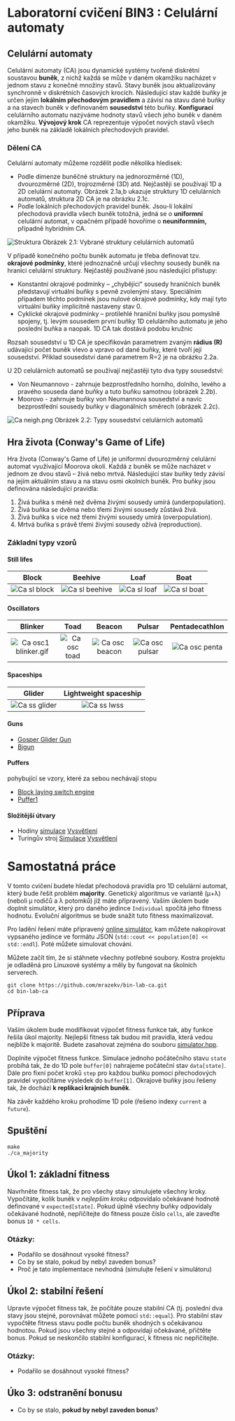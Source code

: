 # Laboratorní cvičení BIN3 : Celulární automaty


## Celulární automaty
Celulární automaty (CA) jsou dynamické systémy tvořené diskrétní soustavou __buněk__, z nichž každá se může v daném okamžiku nacházet v jednom stavu z konečné množiny stavů. Stavy buněk jsou aktualizovány synchronně v diskrétních časových krocích. Následující stav každé buňky je určen jejím __lokálním přechodovým pravidlem__ a závisí na stavu dané buňky a na stavech buněk v definovaném __sousedství__ této buňky. __Konfigurací__ celulárního automatu nazýváme hodnoty stavů všech jeho buněk v daném okamžiku. __Vývojový krok__ CA reprezentuje výpočet nových stavů všech jeho buněk na základě lokálních přechodových pravidel.


### Dělení CA
Celulární automaty můžeme rozdělit podle několika hledisek:

* Podle dimenze buněčné struktury na jednorozměrné (1D), dvourozměrné (2D), trojrozměrné (3D) atd. Nejčastěji se používají 1D a 2D celulární automaty. Obrázek 2.1a,b ukazuje struktury 1D celulárních automatů, struktura 2D CA je na obrázku 2.1c.
* Podle lokálních přechodových pravidel buněk. Jsou-li lokální přechodová pravidla všech buněk totožná, jedná se o __uniformní__ celulární automat, v opačném případě hovoříme o __neuniformním,__ případně hybridním CA.

![Struktura](files/Ca_struct.png)
Obrázek 2.1: Vybrané struktury celulárních automatů

V případě konečného počtu buněk automatu je třeba definovat tzv. __okrajové podmínky__, které jednoznačně určují všechny sousedy buněk na hranici celulární struktury. Nejčastěji používané jsou následující přístupy:

* Konstantní okrajové podmínky &#8211; &#8222;chybějící&#8220; sousedy hraničních buněk představují virtuální buňky s pevně zvolenými stavy. Speciálním případem těchto podmínek jsou nulové okrajové podmínky, kdy mají tyto virtuální buňky implicitně nastaveny stav 0.
* Cyklické okrajové podmínky &#8211; protilehlé hraniční buňky jsou pomyslně spojeny, tj. levým sousedem první buňky 1D celulárního automatu je jeho poslední buňka a naopak. 1D CA tak dostává podobu kružnic


Rozsah sousedství u 1D CA je specifikován parametrem zvaným __rádius (R)__ udávající počet buněk vlevo a vpravo od dané buňky, které tvoří její sousedství. Příklad sousedství dané parametrem R=2 je na obrázku 2.2a.

U 2D celulárních automatů se používají nejčastěji tyto dva typy sousedství:

* Von Neumannovo - zahrnuje bezprostředního horního, dolního, levého a pravého souseda dané buňky a tuto buňku samotnou (obrázek 2.2b).
* Moorovo - zahrnuje buňky von Neumannova sousedství a navíc bezprostřední sousedy buňky v diagonálních směrech (obrázek 2.2c).

![Ca neigh.png](files/Ca_neigh.png)
Obrázek 2.2: Typy sousedství celulárních automatů

## Hra života (Conway's Game of Life)
Hra života (Conway's Game of Life) je uniformní dvourozměrný celulární automat využívající Moorova okolí. Každá z buněk se může nacházet v jednom ze dvou stavů &#8211; živá nebo mrtvá. Následující stav buňky tedy závisí na jejím aktuálním stavu a na stavu osmi okolních buněk. Pro buňky jsou definována následující pravidla:

1. Živá buňka s méně než dvěma živými sousedy umírá (underpopulation).
1. Živá buňka se dvěma nebo třemi živými sousedy zůstává živá.
1. Živá buňka s více než třemi živými sousedy umírá (overpopulation).
1. Mrtvá buňka s právě třemi živými sousedy ožívá (reproduction).

### Základní typy vzorů
#### Still lifes

| Block  |    Beehive | Loaf  |  Boat |
| :---:   |     :---:      |   :---: | :---: |
| ![Ca sl block](files/Ca_sl_block.png) | ![Ca sl beehive](files/Ca_sl_beehive.png) | ![Ca sl loaf](files/Ca_sl_loaf.png) | ![Ca sl boat](files/Ca_sl_boat.png) |


#### Oscillators


| Blinker | Toad | Beacon | Pulsar | Pentadecathlon | 
| :---:   |     :---:      |   :---: | :---: |  :---: | 
| ![Ca osc1 blinker.gif](files/Ca_osc1_blinker.gif) | ![Ca osc toad](files/Ca_osc_toad.gif) | ![Ca osc beacon](files/Ca_osc_beacon.gif) | ![Ca osc pulsar](files/Ca_osc_pulsar.gif) | ![Ca osc penta](files/Ca_osc_penta.gif) |

#### Spaceships

|Glider  |Lightweight spaceship |
| :---:   |     :---:      | 
| ![Ca ss glider](files/Ca_ss_glider.gif) | ![Ca ss lwss](files/Ca_ss_lwss.gif) |

#### Guns
* [Gosper Glider Gun](https://copy.sh/life/?pattern=gosperglidergun)
* [Bigun](https://copy.sh/life/?pattern=bigun)

#### Puffers
pohybující se vzory, které za sebou nechávají stopu
* [Block laying switch engine](https://copy.sh/life/?pattern=blocklayingswitchengine)
* [Puffer1](https://copy.sh/life/?pattern=puffer1)

#### Složitější útvary
* Hodiny [simulace](https://copy.sh/life/?gist=f3413564b1fa9c69f2bad4b0400b8090&step=512) [Vysvětlení](http://codegolf.stackexchange.com/questions/88783/build-a-digital-clock-in-conways-game-of-life/111932#111932)
* Turingův stroj [Simulace](https://copy.sh/life/?pattern=turingmachine) [Vysvětlení](https://www.ics.uci.edu/~welling/teaching/271fall09/Turing-Machine-Life.pdf)



# Samostatná práce
V tomto cvičení budete hledat přechodová pravidla pro 1D celulární automat, který bude řešit problém __majority__. Genetický algoritmus ve variantě (μ+λ) (neboli μ rodičů a λ potomků) již máte připravený. Vaším úkolem bude doplnit simulátor, který pro daného jedince `Individual` spočítá jeho fitness hodnotu. Evoluční algoritmus se bude snažit tuto fitness maximalizovat.

Pro ladění řešení máte připravený [online simulátor](http://mrazekv.github.io/bin-ca-sim), kam můžete nakopírovat vypsaného jedince ve formátu JSON (`std::cout << population[0] << std::endl`). Poté můžete simulovat chování.

Můžete začít tím, že si stáhnete všechny potřebné soubory. Kostra projektu je odladěná pro Linuxové systémy a měly by fungovat na školních serverech.

```
git clone https://github.com/mrazekv/bin-lab-ca.git
cd bin-lab-ca
```


## Příprava
Vaším úkolem bude modifikovat výpočet fitness funkce tak, aby funkce řešila úkol majority. Nejlepší fitness tak budou mít pravidla, která vedou nejblíže k majoritě. Budete zasahovat zejména do souboru [simulator.hpp](simulator.hpp). 

Doplníte výpočet fitness funkce. Simulace jednoho počátečního stavu `state` probíhá tak, že do 1D pole `buffer[0]` nahrajeme počáteční stav `data[state]`. Dále pro fixní počet kroků `step` pro každou buňku pomocí přechodových pravidel vypočítáme výsledek do `buffer[1]`. Okrajové buňky jsou řešeny tak, že dochází __k replikaci krajních buněk__.

Na závěr každého kroku prohodíme 1D pole (řešeno indexy `current` a `future`).

## Spuštění
```
make
./ca_majority
```

## Úkol 1: základní fitness
Navrhněte fitness tak, že pro všechy stavy simulujete všechny kroky. Vypočítáte, kolik buněk v _nejlepším kroku_ odpovídalo očekávané hodnotě definované v `expected[state]`. Pokud úplně všechny buňky odpovídaly očekávané hodnotě, nepřičítejte do fitness pouze číslo `cells`, ale zaveďte bonus `10 * cells`. 

### Otázky:
- Podařilo se dosáhnout vysoké fitness?
- Co by se stalo, pokud by nebyl zaveden bonus?
- Proč je tato implementace nevhodná (simulujte řešení v simulátoru)


## Úkol 2: stabilní řešení
Upravte výpočet fitness tak, že počítáte pouze stabilní CA (tj. poslední dva stavy jsou stejné, porovnávat můžete pomocí `std::equal`). Pro stabilní stav vypočtěte fitness stavu podle počtu buněk shodných s očekávanou hodnotou. Pokud jsou všechny stejné a odpovídají očekávané, přičtěte bonus. Pokud se neskončilo stabilní konfigurací, k fitness nic nepřičítejte.

### Otázky:
- Podařilo se dosáhnout vysoké fitness?

## Úko 3: odstranění bonusu
- Co by se stalo, __pokud by nebyl zaveden bonus__?

